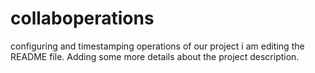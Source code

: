 # collaboperations
configuring and timestamping operations of our project
i am editing the README file. Adding some more details about the project description.
